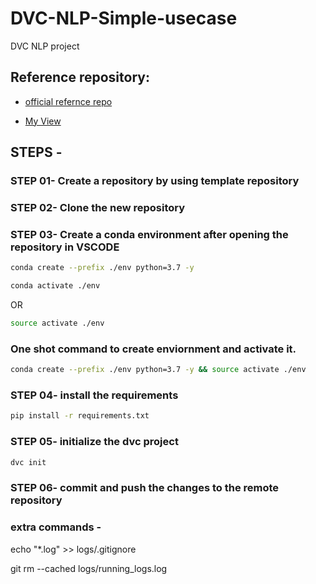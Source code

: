 # DVC-NLP-Simple-usecase
DVC NLP project

## Reference repository:
* [official refernce repo](https://github.com/iterative/example-get-started)

* [My View](https://studio.iterative.ai/user/Swagatd/views/DVC-NLP-Simple-usecase-79rrbt0ny5)

## STEPS -

### STEP 01- Create a repository by using template repository

### STEP 02- Clone the new repository

### STEP 03- Create a conda environment after opening the repository in VSCODE

```bash
conda create --prefix ./env python=3.7 -y
```

```bash
conda activate ./env
```
OR
```bash
source activate ./env
```

### One shot command to create enviornment and activate it.

```bash
conda create --prefix ./env python=3.7 -y && source activate ./env
```

### STEP 04- install the requirements
```bash
pip install -r requirements.txt
```

### STEP 05- initialize the dvc project
```bash
dvc init
```

### STEP 06- commit and push the changes to the remote repository


### extra commands -

echo "*.log" >> logs/.gitignore

git rm --cached logs/running_logs.log